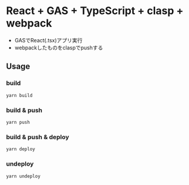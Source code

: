 # React + GAS + TypeScript + clasp + webpack

* GASでReact(.tsx)アプリ実行
* webpackしたものをclaspでpushする

## Usage

### build

```
yarn build
```

### build & push

```
yarn push
```

### build & push & deploy

```
yarn deploy
```

### undeploy

```
yarn undeploy
```